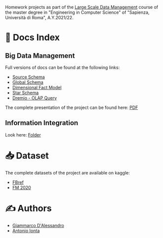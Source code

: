 Homework projects as part of the [Large Scale Data Management](http://www.diag.uniroma1.it/~lembo/teaching/LargeScaleDataManagement/) course of the master degree in "Engineering in Computer Science" of "Sapienza, Università di Roma", A.Y.2021/22.

# &#128196; Docs Index

## Big Data Management

Full versions of docs can be found at the following links: 

* [Source Schema](https://github.com/giamdalessandro/largeScaleDataManagement/blob/main/docs/Big%20Data%20Management/Source_Schema.html)
* [Global Schema](https://github.com/giamdalessandro/largeScaleDataManagement/blob/main/docs/Big%20Data%20Management/Global_Schema.html)
* [Dimensional Fact Model](https://github.com/giamdalessandro/largeScaleDataManagement/blob/main/docs/Big%20Data%20Management/Dimensional_Fact_Model.html)
* [Star Schema](https://github.com/giamdalessandro/largeScaleDataManagement/blob/main/docs/Big%20Data%20Management/Star_Schema.html)
* [Dremio - OLAP Query](https://github.com/giamdalessandro/largeScaleDataManagement/blob/main/docs/Big%20Data%20Management/Dremio-OLAP_Query.html)

The complete presentation of the project can be found here: [PDF](https://github.com/giamdalessandro/largeScaleDataManagement/blob/main/docs/Big%20Data%20Management/Presentation.pdf)

## Information Integration

Look here: [Folder](https://github.com/giamdalessandro/largeScaleDataManagement/blob/main/docs/Information%20Integration)

# &#128229; Dataset

The complete datasets of the project are available on kaggle:

- [FBref](https://www.kaggle.com/biniyamyohannes/soccer-player-data-from-fbrefcom)
- [FM 2020](https://www.kaggle.com/ktyptorio/football-manager-2020)

# &#9997; Authors

* [Giammarco D'Alessandro](https://github.com/giamdalessandro)
* [Antonio Ionta](https://github.com/A-I-18)
